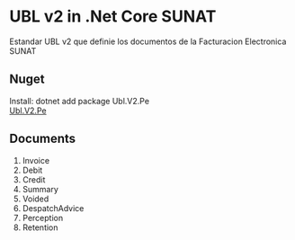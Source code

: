 # UBL v2 in .Net Core SUNAT 
Estandar UBL v2 que definie los documentos de la Facturacion Electronica SUNAT

## Nuget 
Install: dotnet add package Ubl.V2.Pe  
[Ubl.V2.Pe](https://www.nuget.org/packages/Ubl.V2.Pe)

## Documents

 1. Invoice
 2. Debit
 3. Credit
 4. Summary
 5.  Voided
 6. DespatchAdvice
 7. Perception
 8. Retention
